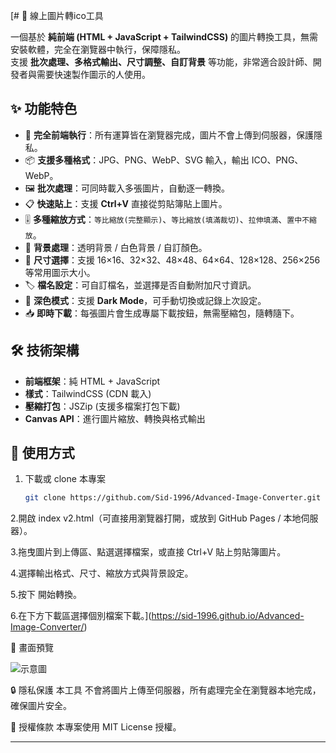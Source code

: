 [# 🎨 線上圖片轉ico工具

一個基於 **純前端 (HTML + JavaScript + TailwindCSS)** 的圖片轉換工具，無需安裝軟體，完全在瀏覽器中執行，保障隱私。  
支援 **批次處理、多格式輸出、尺寸調整、自訂背景** 等功能，非常適合設計師、開發者與需要快速製作圖示的人使用。

## ✨ 功能特色

- 🚀 **完全前端執行**：所有運算皆在瀏覽器完成，圖片不會上傳到伺服器，保護隱私。  
- 📦 **支援多種格式**：JPG、PNG、WebP、SVG 輸入，輸出 ICO、PNG、WebP。  
- 🖼️ **批次處理**：可同時載入多張圖片，自動逐一轉換。  
- 📋 **快速貼上**：支援 **Ctrl+V** 直接從剪貼簿貼上圖片。  
- 🎚️ **多種縮放方式**：`等比縮放(完整顯示)`、`等比縮放(填滿裁切)`、`拉伸填滿`、`置中不縮放`。  
- 🎨 **背景處理**：透明背景 / 白色背景 / 自訂顏色。  
- 🔧 **尺寸選擇**：支援 16×16、32×32、48×48、64×64、128×128、256×256 等常用圖示大小。  
- 🏷️ **檔名設定**：可自訂檔名，並選擇是否自動附加尺寸資訊。  
- 🌙 **深色模式**：支援 **Dark Mode**，可手動切換或記錄上次設定。  
- 📥 **即時下載**：每張圖片會生成專屬下載按鈕，無需壓縮包，隨轉隨下。  

## 🛠 技術架構

- **前端框架**：純 HTML + JavaScript  
- **樣式**：TailwindCSS (CDN 載入)  
- **壓縮打包**：JSZip (支援多檔案打包下載)  
- **Canvas API**：進行圖片縮放、轉換與格式輸出  

## 🚀 使用方式

1. 下載或 clone 本專案  
   ```bash
   git clone https://github.com/Sid-1996/Advanced-Image-Converter.git
2.開啟 index v2.html（可直接用瀏覽器打開，或放到 GitHub Pages / 本地伺服器）。

3.拖曳圖片到上傳區、點選選擇檔案，或直接 Ctrl+V 貼上剪貼簿圖片。

4.選擇輸出格式、尺寸、縮放方式與背景設定。

5.按下 開始轉換。

6.在下方下載區選擇個別檔案下載。](https://sid-1996.github.io/Advanced-Image-Converter/)

📸 畫面預覽

![示意圖](images.png)


🔒 隱私保護
本工具 不會將圖片上傳至伺服器，所有處理完全在瀏覽器本地完成，確保圖片安全。

📄 授權條款
本專案使用 MIT License 授權。

---

